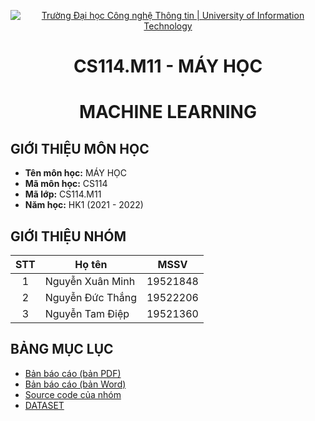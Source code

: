 <!-- Banner -->
<p align="center">
  <a href="https://www.uit.edu.vn/" title="Trường Đại học Công nghệ Thông tin" style="border: none;">
    <img src="https://i.imgur.com/WmMnSRt.png" alt="Trường Đại học Công nghệ Thông tin | University of Information Technology">
  </a>
</p>
<!-- Title -->
<h1 align="center"><b>CS114.M11 - MÁY HỌC</b></h1>
<h1 align="center"><b>MACHINE LEARNING</b></h1>


## GIỚI THIỆU MÔN HỌC
* **Tên môn học:** MÁY HỌC
* **Mã môn học:** CS114
* **Mã lớp:** CS114.M11
* **Năm học:** HK1 (2021 - 2022)

## GIỚI THIỆU NHÓM

| STT | Họ tên | MSSV | 
| :---: | --- | --- | 
| 1 | Nguyễn Xuân Minh | 19521848 | 
| 2 | Nguyễn Đức Thắng | 19522206 | 
| 3 | Nguyễn Tam Điệp | 19521360 | 

## BẢNG MỤC LỤC
* [Bản báo cáo (bản PDF)](https://github.com/minz1337/CS114.M11/blob/main/BaoCaoCuoiKy.pdf)
* [Bản báo cáo (bản Word)](https://github.com/minz1337/CS114.M11/blob/main/BaoCaoCuoiKy.docx)
* [Source code của nhóm](https://github.com/minz1337/CS114.M11/tree/main/source%20code)
* [DATASET](https://github.com/minz1337/CS114.M11/tree/main/dataset#readme)

